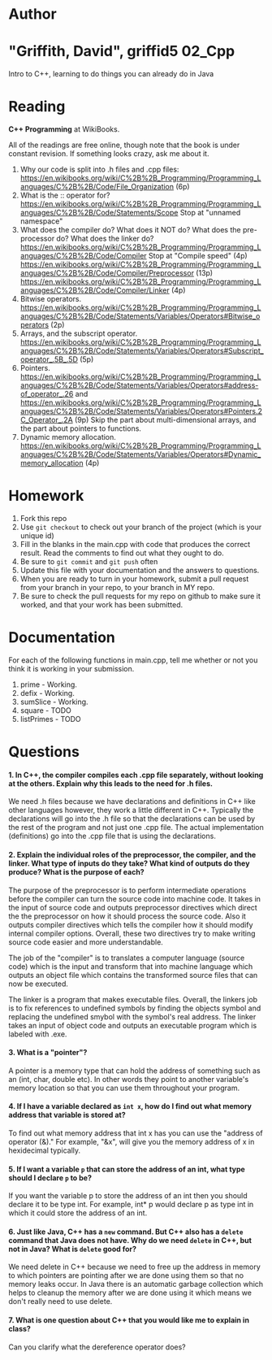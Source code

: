 Author
==========
"Griffith, David", griffid5
02_Cpp
======

Intro to C++, learning to do things you can already do in Java

Reading
=======

**C++ Programming** at WikiBooks.

All of the readings are free online, though note that the book is under constant revision. If something looks crazy, ask me about it.

1. Why our code is split into .h files and .cpp files: https://en.wikibooks.org/wiki/C%2B%2B_Programming/Programming_Languages/C%2B%2B/Code/File_Organization (6p)
2. What is the :: operator for? https://en.wikibooks.org/wiki/C%2B%2B_Programming/Programming_Languages/C%2B%2B/Code/Statements/Scope Stop at "unnamed namespace"
3. What does the compiler do? What does it NOT do? What does the pre-processor do? What does the linker do? https://en.wikibooks.org/wiki/C%2B%2B_Programming/Programming_Languages/C%2B%2B/Code/Compiler Stop at "Compile speed" (4p) https://en.wikibooks.org/wiki/C%2B%2B_Programming/Programming_Languages/C%2B%2B/Code/Compiler/Preprocessor (13p) https://en.wikibooks.org/wiki/C%2B%2B_Programming/Programming_Languages/C%2B%2B/Code/Compiler/Linker (4p)
4. Bitwise operators. https://en.wikibooks.org/wiki/C%2B%2B_Programming/Programming_Languages/C%2B%2B/Code/Statements/Variables/Operators#Bitwise_operators (2p)
5. Arrays, and the subscript operator. https://en.wikibooks.org/wiki/C%2B%2B_Programming/Programming_Languages/C%2B%2B/Code/Statements/Variables/Operators#Subscript_operator_.5B_.5D (5p)
6. Pointers. https://en.wikibooks.org/wiki/C%2B%2B_Programming/Programming_Languages/C%2B%2B/Code/Statements/Variables/Operators#address-of_operator_.26 and https://en.wikibooks.org/wiki/C%2B%2B_Programming/Programming_Languages/C%2B%2B/Code/Statements/Variables/Operators#Pointers.2C_Operator_.2A (9p) Skip the part about multi-dimensional arrays, and the part about pointers to functions.
7. Dynamic memory allocation. https://en.wikibooks.org/wiki/C%2B%2B_Programming/Programming_Languages/C%2B%2B/Code/Statements/Variables/Operators#Dynamic_memory_allocation (4p)

Homework
========

1. Fork this repo
2. Use `git checkout` to check out your branch of the project (which is your unique id)
3. Fill in the blanks in the main.cpp with code that produces the correct result. Read the comments to find out what they ought to do.
4. Be sure to `git commit` and `git push` often
5. Update this file with your documentation and the answers to questions.
6. When you are ready to turn in your homework, submit a pull request from your branch in your repo, to your branch in MY repo.
7. Be sure to check the pull requests for my repo on github to make sure it worked, and that your work has been submitted.

Documentation
=========

For each of the following functions in main.cpp, tell me whether or not you think it is working in your submission.

1. prime - Working. 
2. defix - Working.
3. sumSlice - Working.
4. square - TODO
5. listPrimes - TODO

Questions
=======

#### 1. In C++, the compiler compiles each .cpp file separately, without looking at the others. Explain why this leads to the need for .h files.
We need .h files because we have declarations and definitions in C++ like other languages however, they work a little different in C++. Typically the declarations will go into the .h file so that the declarations can be used by the rest of the program and not just one .cpp file. The actual implementation (definitions) go into the .cpp file that is using the declarations. 


#### 2. Explain the individual roles of the preprocessor, the compiler, and the linker. What type of inputs do they take? What kind of outputs do they produce? What is the purpose of each?
The purpose of the preprocessor is to perform intermediate operations before the compiler can turn the source code into machine code. It takes in the input of source code and outputs preprocessor directives which direct the the preprocessor on how it should process the source code. Also it outputs compiler directives which tells the compiler how it should modify internal compiler options. Overall, these two directives try to make writing source code easier and more understandable. 

The job of the "compiler" is to translates a computer language (source code) which is the input and transform that into machine language which outputs an object file which contains the transformed source files that can now be executed. 

The linker is a program that makes executable files. Overall, the linkers job is to fix references to undefined symbols by finding the objects symbol and replacing the undefined smybol with the symbol's real address. The linker takes an input of object code and outputs an executable program which is labeled with .exe.
#### 3. What is a "pointer"?
A pointer is a memory type that can hold the address of something such as an (int, char, double etc). In other words they point to another variable's memory location so that you can use them throughout your program. 

#### 4. If I have a variable declared as `int x`, how do I find out what memory address that variable is stored at?
To find out what memory address that int x has you can use the "address of operator (&)." For example, "&x", will give you the memory address of x in hexidecimal typically. 

#### 5. If I want a variable `p` that can store the address of an int, what type should I declare `p` to be?
If you want the variable p to store the address of an int then you should declare it to be type int. For example, int* p would declare p as type int in which it could store the address of an int. 

#### 6. Just like Java, C++ has a `new` command. But C++ also has a `delete` command that Java does not have. Why do we need `delete` in C++, but not in Java? What is `delete` good for?
We need delete in C++ because we need to free up the address in memory to which pointers are pointing after we are done using them so that no memory leaks occur. In Java there is an automatic garbage collection which helps to cleanup the memory after we are done using it which means we don't really need to use delete. 

#### 7. What is one question about C++ that you would like me to explain in class?
Can you clarify what the dereference operator does?